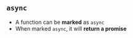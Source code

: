 ##  `async`

* A function can be **marked** as `async`
* When marked `async`, it will **return a promise**
